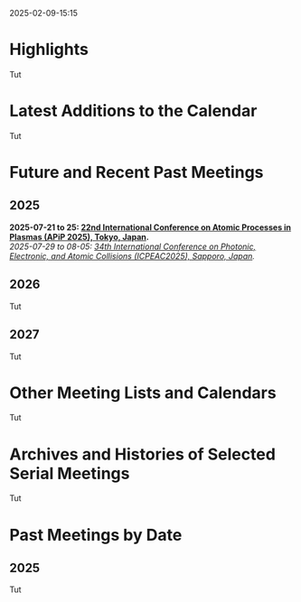 <head>
  <link rel="stylesheet" href="assets/style.css">
</head>

2025-02-09-15:15

# Highlights
Tut

# Latest Additions to the Calendar

Tut
# Future and Recent Past Meetings

## 2025
**2025-07-21 to 25: [22nd International Conference on Atomic Processes in Plasmas (APiP 2025), Tokyo, Japan](https://yebisu.ils.uec.ac.jp/apip2025/).**<br>
*2025-07-29 to 08-05: [34th International Conference on Photonic, Electronic, and Atomic Collisions (ICPEAC2025), Sapporo, Japan](https://icpeac2025.jp).*

## 2026
Tut

## 2027
Tut

# Other Meeting Lists and Calendars
Tut

# Archives and Histories of Selected Serial Meetings
Tut

# Past Meetings by Date

## 2025
Tut
